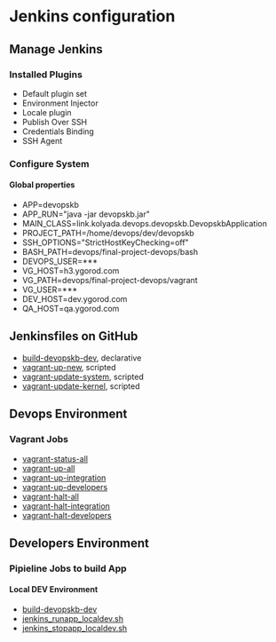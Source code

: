 # Jenkins configuration

## Manage Jenkins

### Installed Plugins

- Default plugin set
- Environment Injector
- Locale plugin
- Publish Over SSH
- Credentials Binding
- SSH Agent

### Configure System

#### Global properties
- APP=devopskb
- APP_RUN="java -jar devopskb.jar"
- MAIN_CLASS=link.kolyada.devops.devopskb.DevopskbApplication
- PROJECT_PATH=/home/devops/dev/devopskb
- SSH_OPTIONS="StrictHostKeyChecking=off"
- BASH_PATH=devops/final-project-devops/bash
- DEVOPS_USER=***
- VG_HOST=h3.ygorod.com
- VG_PATH=devops/final-project-devops/vagrant
- VG_USER=***
- DEV_HOST=dev.ygorod.com
- QA_HOST=qa.ygorod.com

## Jenkinsfiles on GitHub

- [build-devopskb-dev](https://github.com/y-kolyada/final-project-devops/blob/main/jenkins/build-devopskb-dev/Jenkinsfile), declarative
- [vagrant-up-new](https://github.com/y-kolyada/final-project-devops/blob/main/jenkins/vagrant-up-new/Jenkinsfile), scripted
- [vagrant-update-system](https://github.com/y-kolyada/final-project-devops/blob/main/jenkins/vagrant-update-system/Jenkinsfile), scripted
- [vagrant-update-kernel](https://github.com/y-kolyada/final-project-devops/blob/main/jenkins/vagrant-update-kernel/Jenkinsfile), scripted

## Devops Environment

### Vagrant Jobs

- [vagrant-status-all](https://github.com/y-kolyada/final-project-devops/blob/main/bash/vagrant-status-all.sh)
- [vagrant-up-all](https://github.com/y-kolyada/final-project-devops/blob/main/bash/vagrant-up-all.sh)
- [vagrant-up-integration](https://github.com/y-kolyada/final-project-devops/blob/main/bash/vagrant-up-integration.sh)
- [vagrant-up-developers](https://github.com/y-kolyada/final-project-devops/blob/main/bash/vagrant-up-developers.sh)
- [vagrant-halt-all](https://github.com/y-kolyada/final-project-devops/blob/main/bash/vagrant-halt-all.sh)
- [vagrant-halt-integration](https://github.com/y-kolyada/final-project-devops/blob/main/bash/vagrant-halt-integration.sh)
- [vagrant-halt-developers](https://github.com/y-kolyada/final-project-devops/blob/main/bash/vagrant-halt-developers.sh)

## Developers Environment

### Pipieline Jobs to build App 
#### Local DEV Environment

- [build-devopskb-dev](https://github.com/y-kolyada/final-project-devops/blob/main/jenkins/build-devopskb-dev/Jenkinsfile)
- [jenkins_runapp_localdev.sh](https://github.com/y-kolyada/devopskb/blob/main/bash/jenkins_runapp_localdev.sh)
- [jenkins_stopapp_localdev.sh](https://github.com/y-kolyada/devopskb/blob/main/bash/jenkins_stopapp_localdev.sh)